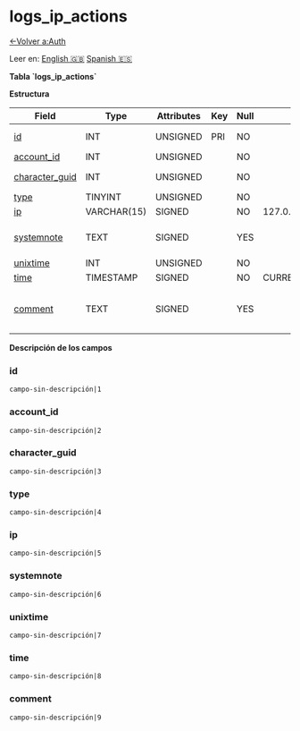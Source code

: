 ﻿# logs\_ip\_actions

[<-Volver a:Auth](database-auth.md)

Leer en: [English :gb:](../logs_ip_actions) [Spanish :es:](logs_ip_actions)

**Tabla \`logs\_ip\_actions\`**

**Estructura**

| Field               | Type        | Attributes | Key | Null | Default           | Extra          | Comment                       |
| ------------------- | ----------- | ---------- | --- | ---- | ----------------- | -------------- | ----------------------------- |
| [id][1]             | INT         | UNSIGNED   | PRI | NO   |                   | AUTO_INCREMENT | Unique Identifier             |
| [account_id][2]     | INT         | UNSIGNED   |     | NO   |                   |                | Account ID                    |
| [character_guid][3] | INT         | UNSIGNED   |     | NO   |                   |                | Character Guid                |
| [type][4]           | TINYINT     | UNSIGNED   |     | NO   |                   |                |                               |
| [ip][5]             | VARCHAR(15) | SIGNED     |     | NO   | 127.0.0.1         |                |                               |
| [systemnote][6]     | TEXT        | SIGNED     |     | YES  |                   |                | Notes inserted by system      |
| [unixtime][7]       | INT         | UNSIGNED   |     | NO   |                   |                | Unixtime                      |
| [time][8]           | TIMESTAMP   | SIGNED     |     | NO   | CURRENT_TIMESTAMP |                | Timestamp                     |
| [comment][9]        | TEXT        | SIGNED     |     | YES  |                   |                | Allows users to add a comment |

[1]: #id
[2]: #accountid
[3]: #characterguid
[4]: #type
[5]: #ip
[6]: #systemnote
[7]: #unixtime
[8]: #time
[9]: #comment

**Descripción de los campos**

### id

`campo-sin-descripción|1`

### account\_id

`campo-sin-descripción|2`

### character\_guid

`campo-sin-descripción|3`

### type

`campo-sin-descripción|4`

### ip

`campo-sin-descripción|5`

### systemnote

`campo-sin-descripción|6`

### unixtime

`campo-sin-descripción|7`

### time

`campo-sin-descripción|8`

### comment

`campo-sin-descripción|9`
